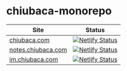 # chiubaca-monorepo

| Site                                              | Status                                                                                                                                                                    |
| ------------------------------------------------- | ------------------------------------------------------------------------------------------------------------------------------------------------------------------------- |
| [chiubaca.com](https://chiubaca-com.netlify.app/) | [![Netlify Status](https://api.netlify.com/api/v1/badges/1748e90f-016e-47d2-8bd4-b2aa4428355d/deploy-status)](https://app.netlify.com/sites/chiubaca-com/deploys)         |
| [notes.chiubaca.com](https://notes.chiubaca.com/) | [![Netlify Status](https://api.netlify.com/api/v1/badges/db72028f-d9a5-4723-9631-4c6acc0a3fa0/deploy-status)](https://app.netlify.com/sites/notes-chiubaca-com/deploys)   |
| [im.chiubaca.com](https://im.chiubaca.com/)       | [![Netlify Status](https://api.netlify.com/api/v1/badges/884c12e4-f6aa-4174-918b-d603ee1f178a/deploy-status)](https://app.netlify.com/sites/keen-starship-54278b/deploys) |
